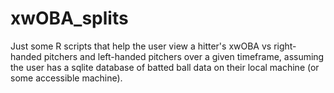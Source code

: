 # xwOBA_splits
Just some R scripts that help the user view a hitter's xwOBA vs right-handed pitchers and left-handed pitchers over a given timeframe, assuming the user has a sqlite database of batted ball data on their local machine (or some accessible machine).
